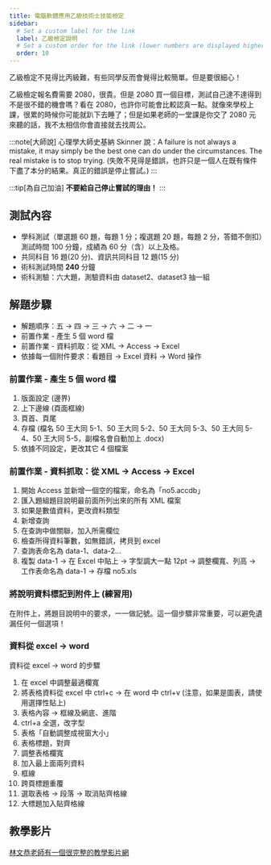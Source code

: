 ```yaml
---
title: 電腦軟體應用乙級技術士技能檢定
sidebar:
  # Set a custom label for the link
  label: 乙級檢定說明
  # Set a custom order for the link (lower numbers are displayed higher up)
  order: 10
---
```


乙級檢定不見得比丙級難，有些同學反而會覺得比較簡單。但是要很細心！

乙級檢定報名費需要 2080，很貴。但是 2080 買一個目標，測試自己達不達得到不是很不錯的機會嗎？看在 2080，也許你可能會比較認真一點。就像來學校上課，很累的時候你可能就趴下去睡了；但是如果老師的一堂課是你交了 2080 元來聽的話，我不太相信你會直接就去找周公。

:::note[大師說]
心理學大師史基納 Skinner 說：A failure is not always a mistake, it may simply be the best one can do under the circumstances. The real mistake is to stop trying. (失敗不見得是錯誤，也許只是一個人在既有條件下盡了本分的結果。真正的錯誤是停止嘗試。)
:::

:::tip[為自己加油]
**不要給自己停止嘗試的理由！**
:::

## 測試內容

- 學科測試（單選題 60 題，每題 1 分；複選題 20 題，每題 2 分，答錯不倒扣）測試時間 100 分鐘，成績為 60 分（含）以上及格。
- 共同科目 16 題(20 分)、資訊共同科目 12 題(15 分)
- 術科測試時間 **240** 分鐘
- 術科測驗：六大題，測驗資料由 dataset2、dataset3 抽一組

## 解題步驟

- 解題順序：五 → 四 → 三 → 六 → 二 → 一
- 前置作業 - 產生 5 個 word 檔
- 前置作業 - 資料抓取：從 XML → Access → Excel
- 依據每一個附件要求：看題目 → Excel 資料 → Word 操作

### 前置作業 - 產生 5 個 word 檔

1. 版面設定 (邊界)
1. 上下邊線 (頁面框線)
1. 頁首、頁尾
1. 存檔 (檔名 50 王大同 5-1、50 王大同 5-2、50 王大同 5-3、50 王大同 5-4、50 王大同 5-5，副檔名會自動加上 .docx)
1. 依據不同設定，更改其它 4 個檔案

### 前置作業 - 資料抓取：從 XML → Access → Excel

1. 開始 Access 並新增一個空的檔案，命名為「no5.accdb」
1. 匯入題組題目說明最前面所列出來的所有 XML 檔案
1. 如果是數值資料，更改資料類型
1. 新增查詢
1. 在查詢中做關聯，加入所需欄位
1. 檢查所得資料筆數，如無錯誤，拷貝到 excel
1. 查詢表命名為 data-1、data-2...
1. 複製 data-1 → 在 Excel 中貼上 → 字型調大一點 12pt → 調整欄寬、列高 → 工作表命名為 data-1 → 存檔 no5.xls

### 將說明資料標記到附件上 (練習用)

在附件上，將題目說明中的要求，一一做記號。這一個步驟非常重要，可以避免遺漏任何一個選項！

### 資料從 excel → word

資料從 excel → word 的步驟

1. 在 excel 中調整最適欄寬
1. 將表格資料從 excel 中 ctrl+c → 在 word 中 ctrl+v (注意，如果是圖表，請使用選擇性貼上)
1. 表格內容 → 框線及網底、進階
1. ctrl+a 全選，改字型
1. 表格「自動調整成視窗大小」
1. 表格標題，對齊
1. 調整表格欄寬
1. 加入最上面兩列資料
1. 框線
1. 跨頁標題重覆
1. 選取表格 → 段落 → 取消貼齊格線
1. 大標題加入貼齊格線

## 教學影片

[林文恭老師有一個很完整的教學影片網](https://gogo123.com.tw/109%e5%b9%b4%e6%96%b0%e9%9b%bb%e8%85%a6%e8%bb%9f%e9%ab%94%e6%87%89%e7%94%a8%e4%b9%99%e7%b4%9a/)
